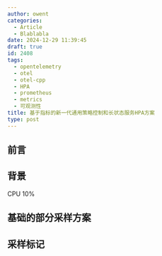 ```yaml
---
author: owent
categories:
  - Article
  - Blablabla
date: 2024-12-29 11:39:45
draft: true
id: 2408
tags: 
  - opentelemetry
  - otel
  - otel-cpp
  - HPA
  - prometheus
  - metrics
  - 可观测性
title: 基于指标的新一代通用策略控制和长状态服务HPA方案
type: post
---
```


## 前言

## 背景

CPU 10%

## 基础的部分采样方案

## 采样标记
